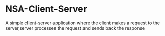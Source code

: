 # NSA-Client-Server
A simple client-server application where the client makes a request to the server,server processes the request and sends back the response
